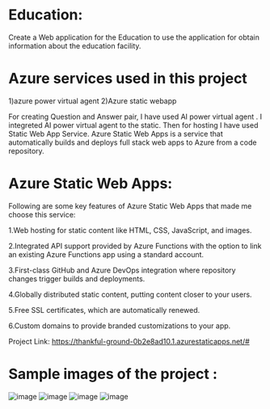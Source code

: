 # Education:

Create a Web application for the Education to use the application for obtain information about the education  facility.

# Azure services used in this project

1)azure power virtual agent 2)Azure static webapp

For creating Question and Answer pair, I have used AI power virtual agent . I integreted AI power virtual agent to the static. Then for hosting I have used Static Web App Service. Azure Static Web Apps is a service that automatically builds and deploys full stack web apps to Azure from a code repository.

# Azure Static Web Apps: 

Following are some key features of Azure Static Web Apps that made me choose this service:

1.Web hosting for static content like HTML, CSS, JavaScript, and images.

2.Integrated API support provided by Azure Functions with the option to link an existing Azure Functions app using a standard account.

3.First-class GitHub and Azure DevOps integration where repository changes trigger builds and deployments.

4.Globally distributed static content, putting content closer to your users.

5.Free SSL certificates, which are automatically renewed.

6.Custom domains to provide branded customizations to your app.

Project Link: https://thankful-ground-0b2e8ad10.1.azurestaticapps.net/#

# Sample images of the project :
![image](https://user-images.githubusercontent.com/108317611/185297844-2a4308f4-fe1f-487d-a6a8-c0ba80147399.png)
![image](https://user-images.githubusercontent.com/108317611/185297899-135e0472-2f7c-43b2-97d1-daa23f2f6ba7.png)
![image](https://user-images.githubusercontent.com/108317611/185297946-dac019a7-68aa-40d1-8a79-aae5ef93562a.png)
![image](https://user-images.githubusercontent.com/108317611/185297963-efd0840a-56e2-4f0c-8180-73653d4f3c12.png)
